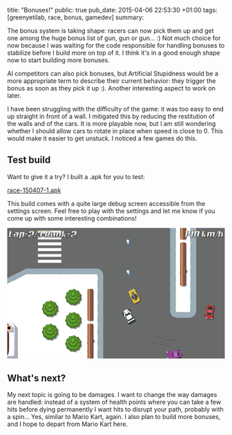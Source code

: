 title: "Bonuses!"
public: true
pub_date: 2015-04-06 22:53:30 +01:00
tags: [greenyetilab, race, bonus, gamedev]
summary:


The bonus system is taking shape: racers can now pick them up and get one among the huge bonus list of gun, gun or gun... :) Not much choice for now because I was waiting for the code responsible for handling bonuses to stabilize before I build more on top of it. I think it's in a good enough shape now to start building more bonuses.

AI competitors can also pick bonuses, but Artificial Stupidness would be a more appropriate term to describe their current behavior: they trigger the bonus as soon as they pick it up :). Another interesting aspect to work on later.

I have been struggling with the difficulty of the game: it was too easy to end up straight in front of a wall. I mitigated this by reducing the restitution of the walls and of the cars. It is more playable now, but I am still wondering whether I should allow cars to rotate in place when speed is close to 0. This would make it easier to get unstuck. I noticed a few games do this.

## Test build

Want to give it a try? I built a .apk for you to test:

<a href="/storage/race/race-150407-1.apk" class="dl-button">race-150407-1.apk</a>

This build comes with a quite large debug screen accessible from the settings screen. Feel free to play with the settings and let me know if you come up with some interesting combinations!

![Screenshot](screenshot.png)

## What's next?

My next topic is going to be damages. I want to change the way damages are handled: instead of a system of health points where you can take a few hits before dying permanently I want hits to disrupt your path, probably with a spin... Yes, similar to Mario Kart, again. I also plan to build more bonuses, and I hope to depart from Mario Kart here.
